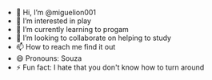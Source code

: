 - 👋 Hi, I’m @miguelion001
- 👀 I’m interested in play 
- 🌱 I’m currently learning to progam
- 💞️ I’m looking to collaborate on helping to study
- 📫 How to reach me find it out
- 😄 Pronouns: Souza
- ⚡ Fun fact: I hate that you don't know how to turn around

<!---
miguelion001/miguelion001 is a ✨ special ✨ repository because its `README.md` (this file) appears on your GitHub profile.
You can click the Preview link to take a look at your changes.
--->
